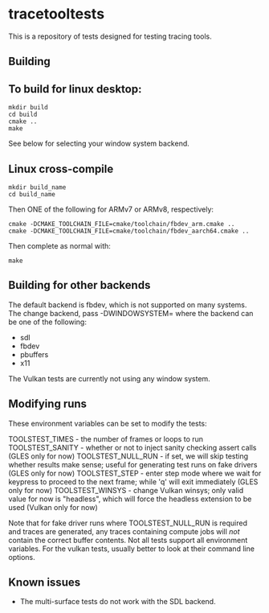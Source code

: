 tracetooltests
==============

This is a repository of tests designed for testing tracing tools.

Building
--------

To build for linux desktop:
--------------------------

```
mkdir build
cd build
cmake ..
make
```

See below for selecting your window system backend.

Linux cross-compile
-------------------

```
mkdir build_name
cd build_name
```

Then ONE of the following for ARMv7 or ARMv8, respectively:
```
cmake -DCMAKE_TOOLCHAIN_FILE=cmake/toolchain/fbdev_arm.cmake ..
cmake -DCMAKE_TOOLCHAIN_FILE=cmake/toolchain/fbdev_aarch64.cmake ..
```

Then complete as normal with:
```
make
```

Building for other backends
---------------------------

The default backend is fbdev, which is not supported on many systems.
The change backend, pass -DWINDOWSYSTEM=<name of backend> where the
backend can be one of the following:

* sdl
* fbdev
* pbuffers
* x11

The Vulkan tests are currently not using any window system.

Modifying runs
--------------

These environment variables can be set to modify the tests:

TOOLSTEST_TIMES    - the number of frames or loops to run
TOOLSTEST_SANITY   - whether or not to inject sanity checking assert calls
                     (GLES only for now)
TOOLSTEST_NULL_RUN - if set, we will skip testing whether results make sense;
                     useful for generating test runs on fake drivers
                     (GLES only for now)
TOOLSTEST_STEP     - enter step mode where we wait for keypress to proceed to the
                     next frame; while 'q' will exit immediately
                     (GLES only for now)
TOOLSTEST_WINSYS   - change Vulkan winsys; only valid value for now is "headless",
                     which will force the headless extension to be used
                     (Vulkan only for now)

Note that for fake driver runs where TOOLSTEST_NULL_RUN is required and traces are
generated, any traces containing compute jobs will _not_ contain the correct buffer
contents. Not all tests support all environment variables. For the vulkan tests,
usually better to look at their command line options.

Known issues
------------

* The multi-surface tests do not work with the SDL backend.
